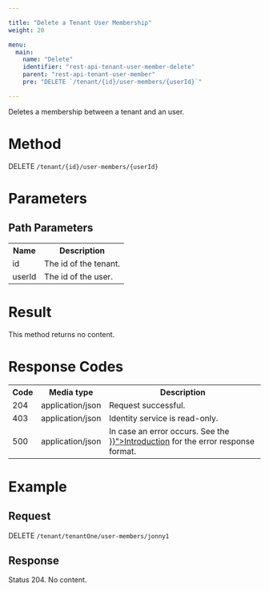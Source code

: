 ```yaml
---

title: "Delete a Tenant User Membership"
weight: 20

menu:
  main:
    name: "Delete"
    identifier: "rest-api-tenant-user-member-delete"
    parent: "rest-api-tenant-user-member"
    pre: "DELETE `/tenant/{id}/user-members/{userId}`"

---
```


Deletes a membership between a tenant and an user.

# Method

DELETE `/tenant/{id}/user-members/{userId}`

# Parameters

## Path Parameters

<table class="table table-striped">
  <tr>
    <th>Name</th>
    <th>Description</th>
  </tr>
  <tr>
    <td>id</td>
    <td>The id of the tenant.</td>
  </tr>
  <tr>
    <td>userId</td>
    <td>The id of the user.</td>
  </tr>
</table>


# Result

This method returns no content.

# Response Codes

<table class="table table-striped">
  <tr>
    <th>Code</th>
    <th>Media type</th>
    <th>Description</th>
  </tr>
  <tr>
    <td>204</td>
    <td>application/json</td>
    <td>Request successful.</td>
  </tr>
  <tr>
    <td>403</td>
    <td>application/json</td>
    <td>Identity service is read-only.</td>
  </tr>
  <tr>
    <td>500</td>
    <td>application/json</td>
    <td>In case an error occurs. See the <a href="{{< relref "reference/rest/overview/_index.md#error-handling" >}}">Introduction</a> for the error response format.</td>
  </tr>
</table>


# Example

## Request

DELETE `/tenant/tenantOne/user-members/jonny1`

## Response

Status 204. No content.
